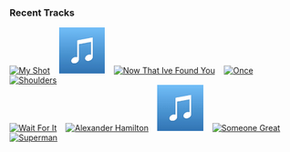 ### Recent Tracks
[<img src='https://lastfm.freetls.fastly.net/i/u/300x300/4cf77b14210f9932461cd2a0421f66a8.png' width='16%' height='16%' alt='My Shot'>](https://www.last.fm/music/lin-manuel%2bmiranda/_/my%2bshot)&nbsp;&nbsp;&nbsp;&nbsp;[<img src='https://github.com/atfinke/atfinke/blob/master/placeholder.jpeg?raw=true' width='16%' height='16%' alt='Rest of Our Lives'>](https://www.last.fm/music/the%2blight%2bthe%2bheat/_/rest%2bof%2bour%2blives)&nbsp;&nbsp;&nbsp;&nbsp;[<img src='https://lastfm.freetls.fastly.net/i/u/300x300/2a52f75737458b303498f30888fc2607.png' width='16%' height='16%' alt='Now That Ive Found You'>](https://www.last.fm/music/liam%2bgallagher/_/now%2bthat%2bi%2527ve%2bfound%2byou)&nbsp;&nbsp;&nbsp;&nbsp;[<img src='https://lastfm.freetls.fastly.net/i/u/300x300/f66331b9338ad65d450041fd6ac6b8dd.png' width='16%' height='16%' alt='Once'>](https://www.last.fm/music/liam%2bgallagher/_/once)&nbsp;&nbsp;&nbsp;&nbsp;[<img src='https://lastfm.freetls.fastly.net/i/u/300x300/d614fa243d5d553c487753cff4435f09.png' width='16%' height='16%' alt='Shoulders'>](https://www.last.fm/music/levi%2bmatthan/_/shoulders)&nbsp;&nbsp;&nbsp;&nbsp;<br>[<img src='https://lastfm.freetls.fastly.net/i/u/300x300/4cf77b14210f9932461cd2a0421f66a8.png' width='16%' height='16%' alt='Wait For It'>](https://www.last.fm/music/leslie%2bodom%2bjr./_/wait%2bfor%2bit)&nbsp;&nbsp;&nbsp;&nbsp;[<img src='https://lastfm.freetls.fastly.net/i/u/300x300/4cf77b14210f9932461cd2a0421f66a8.png' width='16%' height='16%' alt='Alexander Hamilton'>](https://www.last.fm/music/leslie%2bodom%2bjr./_/alexander%2bhamilton)&nbsp;&nbsp;&nbsp;&nbsp;[<img src='https://github.com/atfinke/atfinke/blob/master/placeholder.jpeg?raw=true' width='16%' height='16%' alt='Flirting With June'>](https://www.last.fm/music/les%2bgordon/_/flirting%2bwith%2bjune)&nbsp;&nbsp;&nbsp;&nbsp;[<img src='https://lastfm.freetls.fastly.net/i/u/300x300/62e79d7331b34ea9ced494570a2fe797.png' width='16%' height='16%' alt='Someone Great'>](https://www.last.fm/music/lcd%2bsoundsystem/_/someone%2bgreat)&nbsp;&nbsp;&nbsp;&nbsp;[<img src='https://lastfm.freetls.fastly.net/i/u/300x300/5990deb0ebc03528b5762db2f33d8c2d.png' width='16%' height='16%' alt='Superman'>](https://www.last.fm/music/lazlo%2bbane/_/superman)&nbsp;&nbsp;&nbsp;&nbsp;<br>